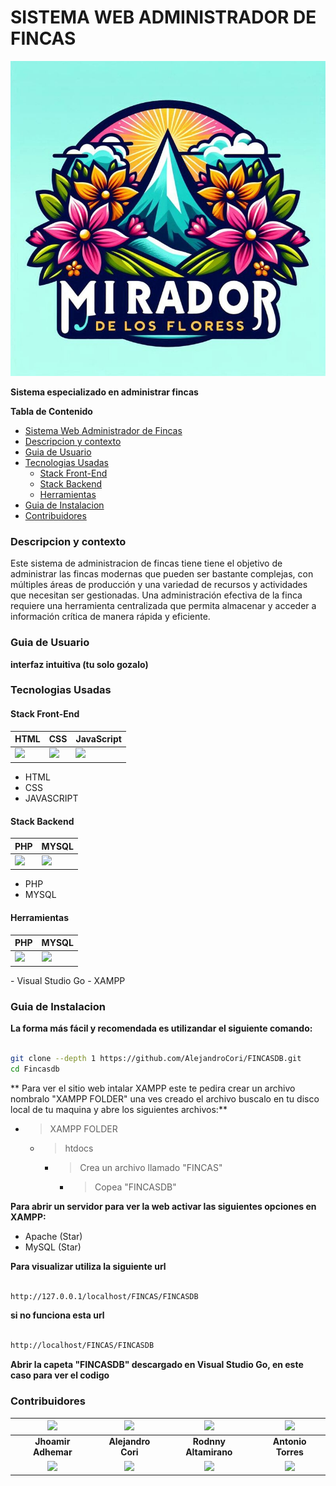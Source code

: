 # SISTEMA WEB ADMINISTRADOR DE FINCAS

![logo-mirador-de-los-flores](public/log.png)

**Sistema especializado en administrar fincas**

**Tabla de Contenido**

- [Sistema Web Administrador de Fincas](#sitema-web-administrador-de-fincas)
- [Descripcion y contexto](#descripcion-y-contexto)
- [Guia de Usuario](#guia-de-usuario)
- [Tecnologias Usadas](#tecnologias-usadas)
    - [Stack Front-End](#stack-front-end)
    - [Stack Backend](#stack-backend)
    - [Herramientas](#herramientas)
- [Guia de Instalacion](#guia-de-instalacion)
- [Contribuidores](#contribuidores)




### Descripcion y contexto
 Este sistema de administracion de fincas tiene tiene el objetivo de administrar las fincas modernas que pueden ser bastante complejas, con múltiples áreas de producción y una variedad de recursos y actividades que necesitan ser gestionadas. Una administración efectiva de la finca requiere una herramienta centralizada que permita almacenar y acceder a información crítica de manera rápida y eficiente.
 
### Guia de Usuario
 **interfaz intuitiva (tu solo gozalo)**

### Tecnologias Usadas

#### Stack Front-End
<table>
  <thead>
    <tr>
      <th>HTML</th>
      <th>CSS</th>
      <th>JavaScript</th>
    </tr>
  </thead>
  <tbody>
    <tr>
      <td>
        <img src="https://i.postimg.cc/rF6WrLjr/html.png" width="90%" />
      </td>
      <td>
        <img src="https://i.postimg.cc/mgSDG9F2/css.png" width="90%" />
      </td>
      <td >
        <img src="https://upload.wikimedia.org/wikipedia/commons/thumb/9/99/Unofficial_JavaScript_logo_2.svg/500px-Unofficial_JavaScript_logo_2.svg.png" width="90%" />
      </td>
    </tr>
  </tbody>
</table>

 - HTML
 - CSS
 - JAVASCRIPT
#### Stack Backend
<table>
  <thead>
    <tr>
      <th>PHP</th>
      <th>MYSQL</th>
    </tr>
  </thead>
  <tbody>
    <tr>
      <td>
        <img src="https://upload.wikimedia.org/wikipedia/commons/2/27/PHP-logo.svg" width="90%" />
      </td>
      <td>
        <img src="https://upload.wikimedia.org/wikipedia/labs/8/8e/Mysql_logo.png" width="90%" />
      </td>
    </tr>
  </tbody>
</table>

 - PHP
 - MYSQL
#### Herramientas
<table>
  <thead>
    <tr>
      <th>PHP</th>
      <th>MYSQL</th>
    </tr>
  </thead>
  <tbody>
    <tr>
      <td>
        <img src="https://upload.wikimedia.org/wikipedia/commons/2/2d/Visual_Studio_Code_1.18_icon.svg" width="50%" />
      </td>
      <td>
        <img src="https://seeklogo.com/images/X/xampp-logo-1C1A9E3689-seeklogo.com.png" width="50%" />
      </td>
    </tr>
  </tbody>
</table>
 - Visual Studio Go
 - XAMPP

### Guia de Instalacion
 **La forma más fácil y recomendada es utilizandar el siguiente comando:**
```bash

git clone --depth 1 https://github.com/AlejandroCori/FINCASDB.git
cd Fincasdb

```

 ** Para ver el sitio web intalar XAMPP este te pedira crear un archivo nombralo "XAMPP FOLDER" una ves creado el archivo buscalo en tu disco local de tu maquina y abre los siguientes archivos:**
 - >XAMPP FOLDER
   - >htdocs
     - >Crea un archivo llamado "FINCAS"
       - >Copea "FINCASDB"

  **Para abrir un servidor para ver la web activar las siguientes opciones en XAMPP:**
 - Apache (Star)
 - MySQL (Star)

 **Para visualizar utiliza la siguiente url**

```bash

http://127.0.0.1/localhost/FINCAS/FINCASDB

```
 **si no funciona esta url**
```bash

http://localhost/FINCAS/FINCASDB

```


 **Abrir la capeta "FINCASDB" descargado en Visual Studio Go, en este caso para ver el codigo**

### Contribuidores
| <img src="https://avatars.githubusercontent.com/u/133412898?v=4" width=50> | <img src="https://avatars.githubusercontent.com/u/134395914?v=4" width=50> | <img src="https://avatars.githubusercontent.com/u/138711248?v=4" width=50> | <img src="https://avatars.githubusercontent.com/u/172562969?s=4" width=50>|
| :----------------------------------------------------------------------------------------------------------------------------------------------------------------------------------------------------------------------------------------------------------------------------------------------------------------------------------------------: | :-------------------------------------------------------------------------------------------------------------------------------------------------------------------------------------------------------------------------------------------------------------------------------------------------------------------------------------------------------------: | :-------------------------------------------------------------------------------------------------------------------------------------------------------------------------------------------------------------------------------------------------------------------------------------------------------------------------------------: | :-----------------------------------------------------------------------------------------------------------------------------------------------------------------------------------------------------------------------------------------------------------------------------------------------------------------------------------------: |
| **Jhoamir Adhemar** <br> | **Alejandro Cori** <br>| **Rodnny Altamirano** <br>| **Antonio Torres** <br> |
| <a href="https://github.com/TecWizard23"><img src="https://img.shields.io/badge/github-%23121011.svg?&style=for-the-badge&logo=github&logoColor=white"/></a> | <a href="https://github.com/AlejandroCori"><img src="https://img.shields.io/badge/github-%23121011.svg?&style=for-the-badge&logo=github&logoColor=white"/></a>  | <a href="https://github.com/rodnnyaltamir"><img src="https://img.shields.io/badge/github-%23121011.svg?&style=for-the-badge&logo=github&logoColor=white"/></a>  | <a href="https://github.com/Antonio-Torres-Pajsi"><img src="https://img.shields.io/badge/github-%23121011.svg?&style=for-the-badge&logo=github&logoColor=white"/></a> |



